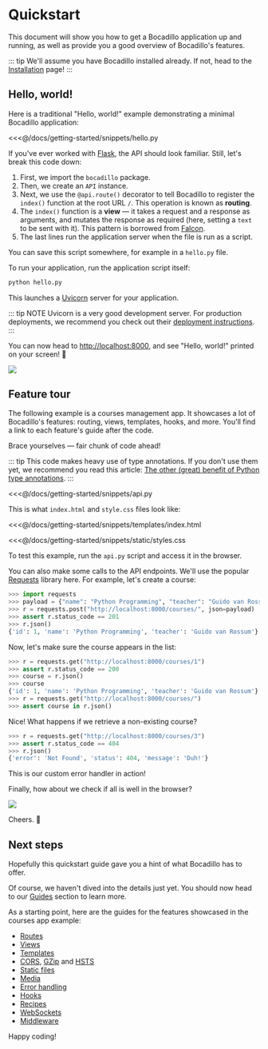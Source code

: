 # Quickstart

This document will show you how to get a Bocadillo application up and running,
as well as provide you a good overview of Bocadillo's features.

::: tip
We'll assume you have Bocadillo installed already. If not, head to the [Installation] page!
:::

## Hello, world!

Here is a traditional "Hello, world!" example demonstrating
a minimal Bocadillo application:

<<<@/docs/getting-started/snippets/hello.py

If you've ever worked with [Flask], the API should look familiar.
Still, let's break this code down:

1. First, we import the `bocadillo` package.
2. Then, we create an `API` instance.
3. Next, we use the `@api.route()` decorator to tell Bocadillo to register the `index()` function at the root URL `/`. This operation is known as **routing**.
4. The `index()` function is a **view** — it takes a request and a response as arguments, and mutates the response as required (here, setting a `text` to be sent with it). This pattern is borrowed from [Falcon].
5. The last lines run the application server when the file is run as a script.

You can save this script somewhere, for example in a `hello.py` file.

To run your application, run the application script itself:

```bash
python hello.py
```

This launches a [Uvicorn] server for your application.

::: tip NOTE
Uvicorn is a very good development server. For production deployments, we recommend you check out their [deployment instructions](https://www.uvicorn.org/deployment/).
:::

You can now head to [http://localhost:8000](http://localhost:8000), and see "Hello, world!" printed on your screen! :tada:

![](./hello-world.png)

## Feature tour

The following example is a courses management app.
It showcases a lot of Bocadillo's features: routing, views,
templates, hooks, and more.
You'll find a link to each feature's guide after the code.

Brace yourselves — fair chunk of code ahead!

::: tip
This code makes heavy use of type annotations. If you don't use them
yet, we recommend you read this article:
[The other (great) benefit of Python type annotations].
:::

<<<@/docs/getting-started/snippets/api.py

This is what `index.html` and `style.css` files look like:

<<<@/docs/getting-started/snippets/templates/index.html

<<<@/docs/getting-started/snippets/static/styles.css

To test this example, run the `api.py` script and access it in the browser.

You can also make some calls to the API endpoints.
We'll use the popular [Requests] library here.
For example, let's create a course:

```python
>>> import requests
>>> payload = {"name": "Python Programming", "teacher": "Guido van Rossum"}
>>> r = requests.post("http://localhost:8000/courses/", json=payload)
>>> assert r.status_code == 201
>>> r.json()
{'id': 1, 'name': 'Python Programming', 'teacher': 'Guido van Rossum'}
```

Now, let's make sure the course appears in the list:

```python
>>> r = requests.get("http://localhost:8000/courses/1")
>>> assert r.status_code == 200
>>> course = r.json()
>>> course
{'id': 1, 'name': 'Python Programming', 'teacher': 'Guido van Rossum'}
>>> r = requests.get("http://localhost:8000/courses/")
>>> assert course in r.json()
```

Nice! What happens if we retrieve a non-existing course?

```python
>>> r = requests.get("http://localhost:8000/courses/3")
>>> assert r.status_code == 404
>>> r.json()
{'error': 'Not Found', 'status': 404, 'message': 'Duh!'}
```

This is our custom error handler in action!

Finally, how about we check if all is well in the browser?

![](./courses-list.png)

Cheers. :burrito:

## Next steps

Hopefully this quickstart guide gave you a hint of what Bocadillo has to offer.

Of course, we haven't dived into the details just yet.
You should now head to our [Guides] section to learn more.

As a starting point, here are the guides for the features showcased in
the courses app example:

- [Routes]
- [Views]
- [Templates]
- [CORS], [GZip] and [HSTS]
- [Static files]
- [Media]
- [Error handling]
- [Hooks]
- [Recipes]
- [WebSockets]
- [Middleware]

Happy coding!

[installation]: ./installation.md
[guides]: ../guides/
[uvicorn]: https://www.uvicorn.org
[flask]: http://flask.pocoo.org
[falcon]: https://falconframework.org
[requests]: http://docs.python-requests.org
[routes]: ../guides/http/routing.md
[views]: ../guides/http/views.md
[templates]: ../guides/agnostic/templates.md
[cors]: ../guides/http/middleware.md#cors
[hsts]: ../guides/http/middleware.md#hsts
[gzip]: ../guides/http/middleware.md#gzip
[static files]: ../guides/http/static-files.md
[media]: ../guides/http/media.md
[error handling]: ../guides/http/views.md#returning-errors
[hooks]: ../guides/http/hooks.md
[websockets]: ../guides/websockets
[middleware]: ../guides/http/middleware.md
[recipes]: ../guides/agnostic/recipes.md
[the other (great) benefit of python type annotations]: https://medium.com/@shamir.stav_83310/the-other-great-benefit-of-python-type-annotations-896c7d077c6b
